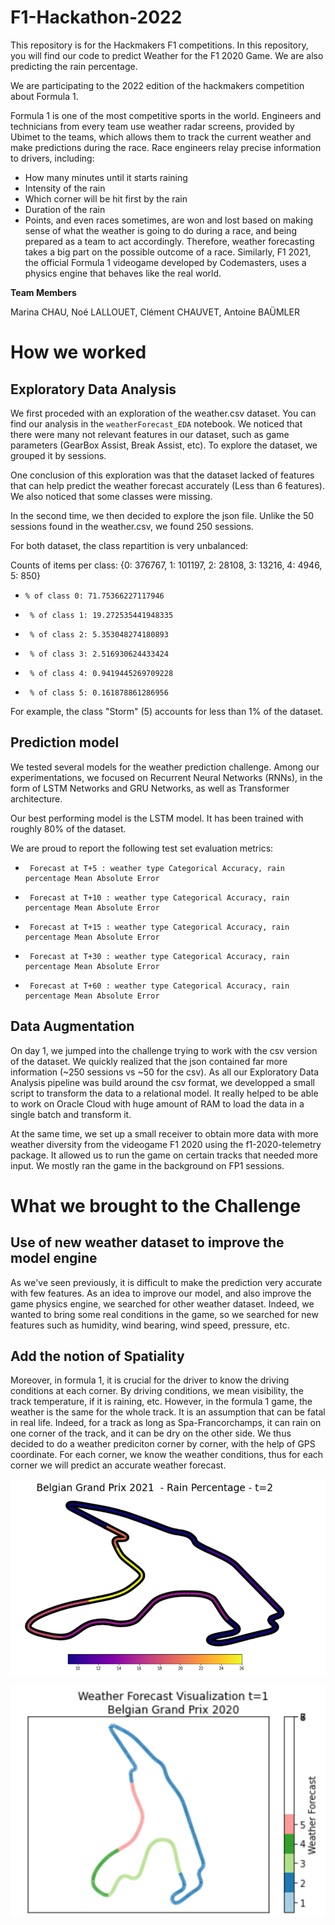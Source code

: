 # F1-Hackathon-2022
This repository is for the Hackmakers F1 competitions.
In this repository, you will find our code to predict Weather for the F1 2020 Game. We are also predicting the rain percentage.


We are participating to the 2022 edition of the hackmakers competition about Formula 1.


Formula 1 is one of the most competitive sports in the world. Engineers and technicians
from every team use weather radar screens, provided by Ubimet to the teams, which allows
them to track the current weather and make predictions during the race. Race engineers
relay precise information to drivers, including:
  * How many minutes until it starts raining
  * Intensity of the rain
  * Which corner will be hit first by the rain
  * Duration of the rain
  * Points, and even races sometimes, are won and lost based on making sense of what
the weather is going to do during a race, and being prepared as a team to act
accordingly.
Therefore, weather forecasting takes a big part on the possible outcome of a race.
Similarly, F1 2021, the official Formula 1 videogame developed by Codemasters, uses a
physics engine that behaves like the real world.

**Team Members**

Marina CHAU, Noé LALLOUET, Clément CHAUVET, Antoine BAÜMLER

# How we worked

## Exploratory Data Analysis
We first proceded with an exploration of the weather.csv dataset. You can find our analysis in the `weatherForecast_EDA` notebook.
We noticed that there were many not relevant features in our dataset, such as game parameters (GearBox Assist, Break Assist, etc).
To explore the dataset, we grouped it by sessions.

One conclusion of this exploration was that the dataset lacked of features that can help predict the weather forecast accurately (Less than 6 features). 
We also noticed that some classes were missing.

In the second time, we then decided to explore the json file. Unlike the 50 sessions found in the weather.csv, we found 250 sessions. 

For both dataset, the class repartition is very unbalanced:

Counts of items per class: {0: 376767, 1: 101197, 2: 28108, 3: 13216, 4: 4946, 5: 850}
*     % of class 0: 71.75366227117946
*      % of class 1: 19.272535441948335
*      % of class 2: 5.353048274180893
*      % of class 3: 2.516930624433424
*      % of class 4: 0.9419445269709228
*      % of class 5: 0.161878861286956

For example, the class "Storm" (5) accounts for less than 1% of the dataset.

## Prediction model

We tested several models for the weather prediction challenge. Among our experimentations, we focused on Recurrent Neural Networks (RNNs), in the form of LSTM Networks and GRU Networks, as well as Transformer architecture.

Our best performing model is the LSTM model. It has been trained with roughly 80% of the dataset.

We are proud to report the following test set evaluation metrics:
*      Forecast at T+5 : weather type Categorical Accuracy, rain percentage Mean Absolute Error
*      Forecast at T+10 : weather type Categorical Accuracy, rain percentage Mean Absolute Error
*      Forecast at T+15 : weather type Categorical Accuracy, rain percentage Mean Absolute Error
*      Forecast at T+30 : weather type Categorical Accuracy, rain percentage Mean Absolute Error
*      Forecast at T+60 : weather type Categorical Accuracy, rain percentage Mean Absolute Error

## Data Augmentation

On day 1, we jumped into the challenge trying to work with the csv version of the dataset. We quickly realized that the json contained far more information (~250 sessions vs ~50 for the csv). As all our Exploratory Data Analysis pipeline was build around the csv format, we developped a small script to transform the data to a relational model. It really helped to be able to work on Oracle Cloud with huge amount of RAM to load the data in a single batch and transform it.

At the same time, we set up a small receiver to obtain more data with more weather diversity from the videogame F1 2020 using the f1-2020-telemetry package. It allowed us to run the game on certain tracks that needed more input. We mostly ran the game in the background on FP1 sessions. 


# What we brought to the Challenge

## Use of new weather dataset to improve the model engine
As we've seen previously, it is difficult to make the prediction very accurate with few features. As an idea to improve our model, and also improve the game physics engine, we searched for other weather dataset.
Indeed, we wanted to bring some real conditions in the game, so we searched for new features such as humidity, wind bearing, wind speed, pressure, etc.

## Add the notion of Spatiality

Moreover, in formula 1, it is crucial for the driver to know the driving conditions at each corner. By driving conditions, we mean visibility, the track temperature, if it is raining, etc.
However, in the formula 1 game, the weather is the same for the whole track. It is an assumption that can be fatal in real life. Indeed, for a track as long as Spa-Francorchamps, it can rain on one corner of the track, and it can be dry on the other side. We thus decided to do a weather prediciton corner by corner, with the help of GPS coordinate. 
For each corner, we know the weather conditions, thus for each corner we will predict an accurate weather forecast.

![Alt text](/img_results/RP03.png "Rain percentage on the track")



![Alt text](/img_results/wf02.png "Weather Forecast on the track")

